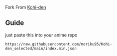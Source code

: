 Fork From [Kohi-den](https://github.com/Kohi-den/extensions)

## Guide

just paste this into your anime repo 
```
https://raw.githubusercontent.com/moriku95/Kohi-den_selected/main/index.min.json
```
